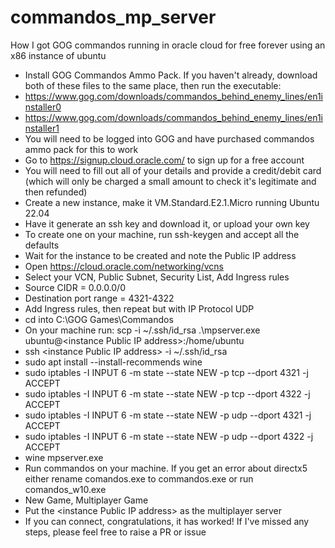 # commandos_mp_server
How I got GOG commandos running in oracle cloud for free forever using an x86 instance of ubuntu
 - Install GOG Commandos Ammo Pack. If you haven't already, download both of these files to the same place, then run the executable:
 - https://www.gog.com/downloads/commandos_behind_enemy_lines/en1installer0
 - https://www.gog.com/downloads/commandos_behind_enemy_lines/en1installer1
 - You will need to be logged into GOG and have purchased commandos ammo pack for this to work
 - Go to https://signup.cloud.oracle.com/ to sign up for a free account
 - You will need to fill out all of your details and provide a credit/debit card (which will only be charged a small amount to check it's legitimate and then refunded)
 - Create a new instance, make it VM.Standard.E2.1.Micro running Ubuntu 22.04
 - Have it generate an ssh key and download it, or upload your own key
 - To create one on your machine, run ssh-keygen and accept all the defaults
 - Wait for the instance to be created and note the Public IP address
 - Open https://cloud.oracle.com/networking/vcns
 - Select your VCN, Public Subnet, Security List, Add Ingress rules
 - Source CIDR = 0.0.0.0/0
 - Destination port range = 4321-4322
 - Add Ingress rules, then repeat but with IP Protocol UDP 
 - cd into C:\GOG Games\Commandos
 - On your machine run: scp -i ~/.ssh/id_rsa .\mpserver.exe ubuntu@&lt;instance Public IP address&gt;:/home/ubuntu
 - ssh &lt;instance Public IP address&gt; -i ~/.ssh/id_rsa
 - sudo apt install --install-recommends wine
 - sudo iptables -I INPUT 6 -m state --state NEW -p tcp --dport 4321 -j ACCEPT
 - sudo iptables -I INPUT 6 -m state --state NEW -p tcp --dport 4322 -j ACCEPT
 - sudo iptables -I INPUT 6 -m state --state NEW -p udp --dport 4321 -j ACCEPT
 - sudo iptables -I INPUT 6 -m state --state NEW -p udp --dport 4322 -j ACCEPT
 - wine mpserver.exe
 - Run commandos on your machine. If you get an error about directx5 either rename comandos.exe to commandos.exe or run comandos_w10.exe
 - New Game, Multiplayer Game
 - Put the &lt;instance Public IP address&gt; as the multiplayer server
 - If you can connect, congratulations, it has worked! If I've missed any steps, please feel free to raise a PR or issue
